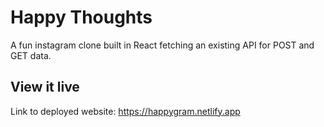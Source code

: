 # Happy Thoughts

A fun instagram clone built in React fetching an existing API for POST and GET data.

## View it live

Link to deployed website: https://happygram.netlify.app
